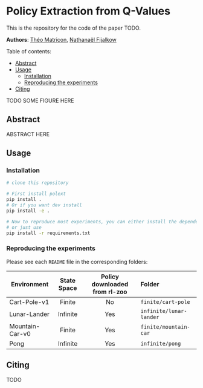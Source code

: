 # Policy Extraction from Q-Values

This is the repository for the code of the paper TODO.

**Authors**:
[Théo Matricon](https://theomat.github.io/), [Nathanaël Fijalkow](https://nathanael-fijalkow.github.io/)

<!-- toc -->
Table of contents:

- [Abstract](#abstract)
- [Usage](#usage)
  - [Installation](#installation)
  - [Reproducing the experiments](#reproducing-the-experiments)
- [Citing](#citing)

<!-- tocstop -->

TODO SOME FIGURE HERE

## Abstract

ABSTRACT HERE

## Usage

### Installation

```bash
# clone this repository

# First install polext
pip install .
# Or if you want dev install
pip install -e .

# Now to reproduce most experiments, you can either install the dependencies individually depending on what you are missing
# or just use
pip install -r requirements.txt
```

### Reproducing the experiments

Please see each ``README`` file in the corresponding folders:

| Environment  | State Space | Policy downloaded from rl-zoo | Folder |
|--------------|:-----:|:-----------:|:---------|
| Cart-Pole-v1    | Finite    |        No  | `finite/cart-pole` |
| Lunar-Lander    | Infinite  |        Yes | `infinite/lunar-lander` |
| Mountain-Car-v0 | Finite    |        Yes | `finite/mountain-car` |
| Pong            | Infinite  |        Yes | `infinite/pong` |

## Citing

TODO

